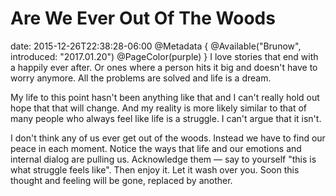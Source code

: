 # Are We Ever Out Of The Woods
date: 2015-12-26T22:38:28-06:00
@Metadata {
  @Available("Brunow", introduced: "2017.01.20")
  @PageColor(purple)
}
I love stories that end with a happily ever after. Or ones where a person hits it big and doesn't have to worry anymore. All the problems are solved and life is a dream.

My life to this point hasn't been anything like that and I can't really hold out hope that that will change. And my reality is more likely similar to that of many people who always feel like life is a struggle. I can't argue that it isn't.

I don't think any of us ever get out of the woods. Instead we have to find our peace in each moment. Notice the ways that life and our emotions and internal dialog are pulling us. Acknowledge them &mdash; say to yourself "this is what struggle feels like". Then enjoy it. Let it wash over you. Soon this thought and feeling will be gone, replaced by another.
